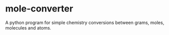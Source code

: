 # mole-converter
A python program for simple chemistry conversions between grams, moles, molecules and atoms.
